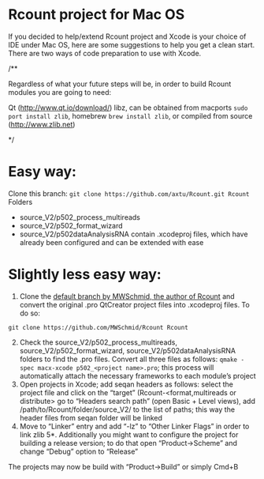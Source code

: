 Rcount project for Mac OS
=========================

If you decided to help/extend Rcount project and Xcode is your choice of IDE under Mac OS, here are some suggestions to help you get a clean start. There are two ways of code preparation to use with Xcode.

/**

Regardless of what your future steps will be, in order to build Rcount modules you are going to need:

Qt (http://www.qt.io/download/)
libz, can be obtained from macports ```sudo port install zlib```, homebrew ```brew install zlib```, or compiled from source (http://www.zlib.net)

*/


# Easy way: 
Clone this branch: 
```git clone https://github.com/axtu/Rcount.git Rcount```
Folders
- source_V2/p502_process_multireads
- source_V2/p502_format_wizard
- source_V2/p502dataAnalysisRNA
contain .xcodeproj files, which have already been configured and can be extended with ease


# Slightly less easy way: 
1. Clone the [default branch by MWSchmid, the author of Rcount](https://github.com/MWSchmid/Rcount) and convert the original .pro QtCreator project files into .xcodeproj files. To do so:

```git clone https://github.com/MWSchmid/Rcount Rcount```

2. Check the source_V2/p502_process_multireads, source_V2/p502_format_wizard, source_V2/p502dataAnalysisRNA folders to find the .pro files. Convert all three files as follows: ```qmake -spec macx-xcode p502_<project name>.pro```; this process will automatically attach the necessary frameworks to each module’s project
3. Open projects in Xcode; add seqan headers as follows:
select the project file and click on the “target” (Rcount-<format,multireads or distribute>
go to “Headers search path” (open Basic + Level views), add /path/to/Rcount/folder/source_V2/ to the list of paths; this way the header files from seqan folder will be linked
4. Move to “Linker” entry and add “-lz” to “Other Linker Flags” in order to link zlib
5*. Additionally you might want to configure the project for building a release version; to do that open “Product->Scheme” and change “Debug” option to “Release”

The projects may now be build with “Product->Build” or simply Cmd+B